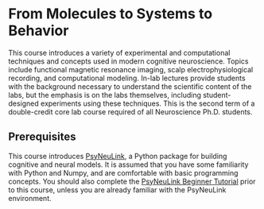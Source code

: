 # From Molecules to Systems to Behavior

This course introduces a variety of experimental and computational techniques and concepts used in modern cognitive neuroscience. Topics include functional magnetic resonance imaging, scalp electrophysiological recording, and computational modeling. In-lab lectures provide students with the background necessary to understand the scientific content of the labs, but the emphasis is on the labs themselves, including student-designed experiments using these techniques. This is the second term of a double-credit core lab course required of all Neuroscience Ph.D. students.

## Prerequisites

This course introduces [PsyNeuLink](https://princetonuniversity.github.io/PsyNeuLink/), a Python package for building cognitive and neural models. It is assumed that you have some familiarity with Python and Numpy, and are comfortable with basic programming concepts. You should also complete the [PsyNeuLink Beginner Tutorial](https://princetonuniversity.github.io/PsyNeuLink/index_logo_with_text.html#tutorial) prior to this course, unless you are already familiar with the PsyNeuLink environment.


```{tableofcontents}
```
